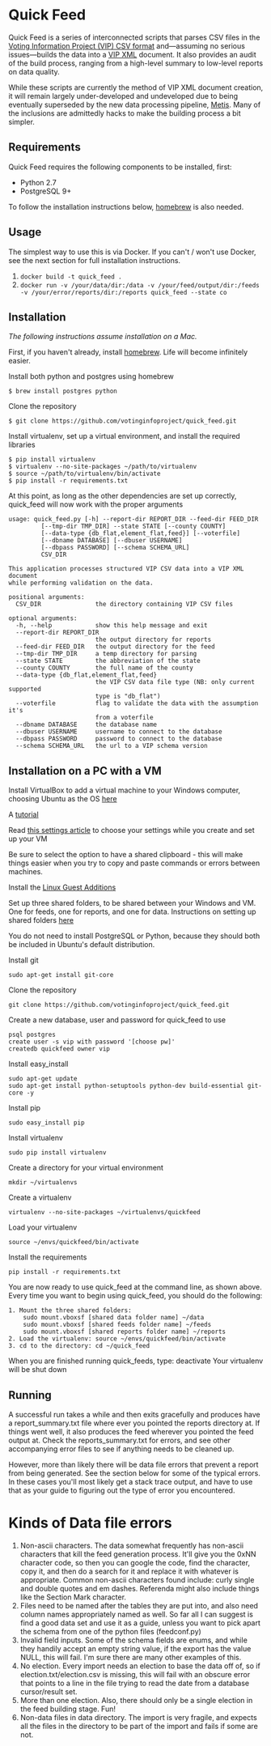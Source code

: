 # Quick Feed #
Quick Feed is a series of interconnected scripts that parses CSV files in the [Voting Information Project (VIP) CSV format](https://github.com/votinginfoproject/csv-templates) and&mdash;assuming no serious issues&mdash;builds the data into a [VIP XML](http://votinginfoproject.github.com/vip-specification) document. It also provides an audit of the build process, ranging from a high-level summary to low-level reports on data quality.

While these scripts are currently the method of VIP XML document creation, it will remain largely under-developed and undeveloped due to being eventually superseded by the new data processing pipeline, [Metis](https://github.com/votinginfoproject/Metis). Many of the inclusions are admittedly hacks to make the building process a bit simpler.

## Requirements ##
Quick Feed requires the following components to be installed, first:

* Python 2.7
* PostgreSQL 9+

To follow the installation instructions below, [homebrew](http://brew.sh/) is also needed.

## Usage ##
The simplest way to use this is via Docker. If you can't / won't use Docker, see the next section for full installation instructions.

1. `docker build -t quick_feed .`
1. `docker run -v /your/data/dir:/data -v /your/feed/output/dir:/feeds -v /your/error/reports/dir:/reports quick_feed --state co`

## Installation ##
_The following instructions assume installation on a Mac._

First, if you haven't already, install [homebrew](http://brew.sh/). Life will become infinitely easier.

Install both python and postgres using homebrew

    $ brew install postgres python

Clone the repository

    $ git clone https://github.com/votinginfoproject/quick_feed.git

Install virtualenv, set up a virtual environment, and install the required libraries

    $ pip install virtualenv
    $ virtualenv --no-site-packages ~/path/to/virtualenv
    $ source ~/path/to/virtualenv/bin/activate
    $ pip install -r requirements.txt

At this point, as long as the other dependencies are set up correctly, quick_feed will now work with the proper arguments

    usage: quick_feed.py [-h] --report-dir REPORT_DIR --feed-dir FEED_DIR
			 [--tmp-dir TMP_DIR] --state STATE [--county COUNTY]
			 [--data-type {db_flat,element_flat,feed}] [--voterfile]
			 [--dbname DATABASE] [--dbuser USERNAME]
			 [--dbpass PASSWORD] [--schema SCHEMA_URL]
			 CSV_DIR

    This application processes structured VIP CSV data into a VIP XML document
    while performing validation on the data.

    positional arguments:
      CSV_DIR               the directory containing VIP CSV files

    optional arguments:
      -h, --help            show this help message and exit
      --report-dir REPORT_DIR
                            the output directory for reports
      --feed-dir FEED_DIR   the output directory for the feed
      --tmp-dir TMP_DIR     a temp directory for parsing
      --state STATE         the abbreviation of the state
      --county COUNTY       the full name of the county
      --data-type {db_flat,element_flat,feed}
                            the VIP CSV data file type (NB: only current supported
                            type is "db_flat")
      --voterfile           flag to validate the data with the assumption it's
                            from a voterfile
      --dbname DATABASE     the database name
      --dbuser USERNAME     username to connect to the database
      --dbpass PASSWORD     password to connect to the database
      --schema SCHEMA_URL   the url to a VIP schema version
      
## Installation on a PC with a VM ##
Install VirtualBox to add a virtual machine to your Windows computer, choosing Ubuntu as the OS [here](http://www.oracle.com/technetwork/server-storage/virtualbox/downloads/index.html#vbox)

A [tutorial](http://www.psychocats.net/ubuntu/virtualbox)

Read [this settings article](http://blog.jdpfu.com/2012/09/14/solution-for-slow-ubuntu-in-virtualbox) to choose your settings while you create and set up your VM

Be sure to select the option to have a shared clipboard - this will make things easier when you try to copy and paste commands or errors between machines.

Install the [Linux Guest Additions](https://forums.virtualbox.org/viewtopic.php?t=15679)

Set up three shared folders, to be shared between your Windows and VM. One for feeds, one for reports, and one for data.
Instructions on setting up shared folders [here](https://forums.virtualbox.org/viewtopic.php?t=15868)

You do not need to install PostgreSQL or Python, because they should both be included in Ubuntu's default distribution.

Install git

	sudo apt-get install git-core

Clone the repository

	git clone https://github.com/votinginfoproject/quick_feed.git
	
Create a new database, user and password for quick_feed to use

	psql postgres
	create user -s vip with password '[choose pw]'
	createdb quickfeed owner vip
	
Install easy_install

	sudo apt-get update
	sudo apt-get install python-setuptools python-dev build-essential git-core -y
	
Install pip

	sudo easy_install pip
	
Install virtualenv

	sudo pip install virtualenv 
	
Create a directory for your virtual environment

	mkdir ~/virtualenvs
	
Create a virtualenv

	virtualenv --no-site-packages ~/virtualenvs/quickfeed
	
Load your virtualenv

	source ~/envs/quickfeed/bin/activate
	
Install the requirements

	pip install -r requirements.txt
	
You are now ready to use quick_feed at the command line, as shown above. Every time you want to begin using quick_feed, you should do the following:

	1. Mount the three shared folders: 
		sudo mount.vboxsf [shared data folder name] ~/data
		sudo mount.vboxsf [shared feeds folder name] ~/feeds
		sudo mount.vboxsf [shared reports folder name] ~/reports
	2. Load the virtualenv: source ~/envs/quickfeed/bin/activate
	3. cd to the directory: cd ~/quick_feed
	
When you are finished running quick_feeds, type: deactivate 
Your virtualenv will be shut down

## Running ##
A successful run takes a while and then exits gracefully and produces have a report_summary.txt file where ever you pointed the reports directory at. If things went well, it also produces the feed wherever you pointed the feed output at. Check the reports_summary.txt for errors, and see other accompanying error files to see if anything needs to be cleaned up.

However, more than likely there will be data file errors that prevent a report from being generated. See the section below for some of the typical errors. In these cases you'll most likely get a stack trace output, and have to use that as your guide to figuring out the type of error you encountered.

# Kinds of Data file errors
1. Non-ascii characters. The data somewhat frequently has non-ascii characters that kill the feed generation process. It'll give you the 0xNN character code, so then you can google the code, find the character, copy it, and then do a search for it and replace it with whatever is appropriate. Common non-ascii characters found include: curly single and double quotes and em dashes. Referenda might also include things like the Section Mark character.
2. Files need to be named after the tables they are put into, and also need column names appropriately named as well. So far all I can suggest is find a good data set and use it as a guide, unless you want to pick apart the schema from one of the python files (feedconf.py)
3. Invalid field inputs. Some of the schema fields are enums, and while they handily accept an empty string value, if the export has the value NULL, this will fail. I'm sure there are many other examples of this.
4. No election. Every import needs an election to base the data off of, so if election.txt/election.csv is missing, this will fail with an obscure error that points to a line in the file trying to read the date from a database cursor/result set.
5. More than one election. Also, there should only be a single election in the feed building stage. Fun!
6. Non-data files in data directory. The import is very fragile, and expects all the files in the directory to be part of the import and fails if some are not.



